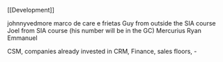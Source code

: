 [[Development]]

johnnyvedmore
marco de care e frietas 
Guy from outside the SIA course
Joel from SIA course (his number will be in the GC)
Mercurius
Ryan
Emmanuel


CSM, companies already invested in CRM, Finance, sales floors, -